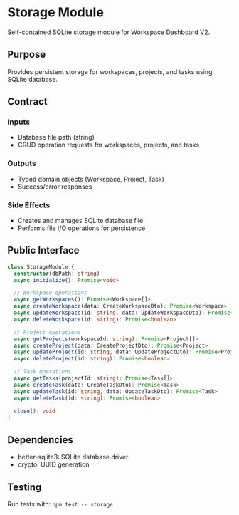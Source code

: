 # Storage Module

Self-contained SQLite storage module for Workspace Dashboard V2.

## Purpose

Provides persistent storage for workspaces, projects, and tasks using SQLite database.

## Contract

### Inputs
- Database file path (string)
- CRUD operation requests for workspaces, projects, and tasks

### Outputs
- Typed domain objects (Workspace, Project, Task)
- Success/error responses

### Side Effects
- Creates and manages SQLite database file
- Performs file I/O operations for persistence

## Public Interface

```typescript
class StorageModule {
  constructor(dbPath: string)
  async initialize(): Promise<void>

  // Workspace operations
  async getWorkspaces(): Promise<Workspace[]>
  async createWorkspace(data: CreateWorkspaceDto): Promise<Workspace>
  async updateWorkspace(id: string, data: UpdateWorkspaceDto): Promise<Workspace>
  async deleteWorkspace(id: string): Promise<boolean>

  // Project operations
  async getProjects(workspaceId: string): Promise<Project[]>
  async createProject(data: CreateProjectDto): Promise<Project>
  async updateProject(id: string, data: UpdateProjectDto): Promise<Project>
  async deleteProject(id: string): Promise<boolean>

  // Task operations
  async getTasks(projectId: string): Promise<Task[]>
  async createTask(data: CreateTaskDto): Promise<Task>
  async updateTask(id: string, data: UpdateTaskDto): Promise<Task>
  async deleteTask(id: string): Promise<boolean>

  close(): void
}
```

## Dependencies
- better-sqlite3: SQLite database driver
- crypto: UUID generation

## Testing
Run tests with: `npm test -- storage`